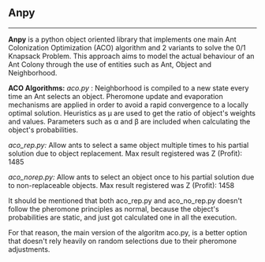 ## Anpy
----

**Anpy** is a python object oriented library that implements one main Ant Colonization Optimization (ACO) algorithm 
and 2 variants to solve the 0/1 Knapsack Problem. This approach aims to model the actual behaviour of an Ant Colony
through the use of entities such as Ant, Object and Neighborhood.

**ACO Algorithms:**
_aco.py_ : Neighborhood is compiled to a new state every time an Ant selects an object. 
           Pheromone update and evaporation mechanisms are applied in order to avoid a
           rapid convergence to a locally optimal solution. Heuristics as μ are used
           to get the ratio of object's weights and values. Parameters such as α and
           β are included when calculating the object's probabilities.
          
_aco_rep.py:_ Allow ants to select a same object multiple times to his partial solution
              due to object replacement. Max result registered was Z (Profit): 1485 


_aco_norep.py:_ Allow ants to select an object once to his partial solution due to 
                non-replaceable objects. Max result registered was Z (Profit): 1458

It should be mentioned that both aco_rep.py and aco_no_rep.py doesn't follow the pheromone
principles as normal, because the object's probabilities are static, and just got calculated
one in all the execution.

For that reason, the main version of the algoritm aco.py, is a better option that doesn't rely
heavily on random selections due to their pheromone adjustments.
